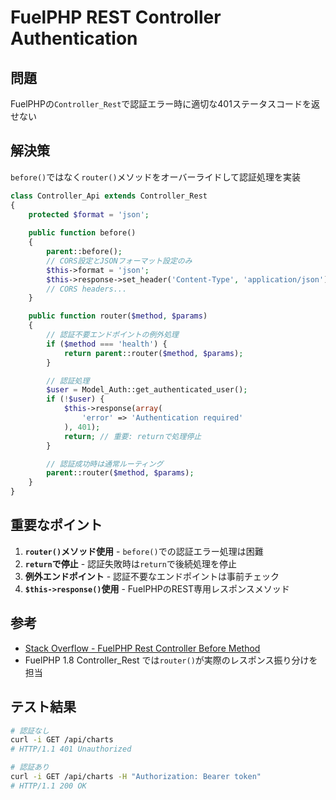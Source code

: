 # FuelPHP REST Controller Authentication

## 問題
FuelPHPの`Controller_Rest`で認証エラー時に適切な401ステータスコードを返せない

## 解決策
`before()`ではなく`router()`メソッドをオーバーライドして認証処理を実装

```php
class Controller_Api extends Controller_Rest
{
    protected $format = 'json';
    
    public function before()
    {
        parent::before();
        // CORS設定とJSONフォーマット設定のみ
        $this->format = 'json';
        $this->response->set_header('Content-Type', 'application/json');
        // CORS headers...
    }

    public function router($method, $params)
    {
        // 認証不要エンドポイントの例外処理
        if ($method === 'health') {
            return parent::router($method, $params);
        }

        // 認証処理
        $user = Model_Auth::get_authenticated_user();
        if (!$user) {
            $this->response(array(
                'error' => 'Authentication required'
            ), 401);
            return; // 重要: returnで処理停止
        }

        // 認証成功時は通常ルーティング
        parent::router($method, $params);
    }
}
```

## 重要なポイント

1. **`router()`メソッド使用** - `before()`での認証エラー処理は困難
2. **`return`で停止** - 認証失敗時は`return`で後続処理を停止
3. **例外エンドポイント** - 認証不要なエンドポイントは事前チェック
4. **`$this->response()`使用** - FuelPHPのREST専用レスポンスメソッド

## 参考
- [Stack Overflow - FuelPHP Rest Controller Before Method](https://ja.stackoverflow.com/questions/43012)
- FuelPHP 1.8 Controller_Rest では`router()`が実際のレスポンス振り分けを担当

## テスト結果
```bash
# 認証なし
curl -i GET /api/charts
# HTTP/1.1 401 Unauthorized

# 認証あり  
curl -i GET /api/charts -H "Authorization: Bearer token"
# HTTP/1.1 200 OK
```